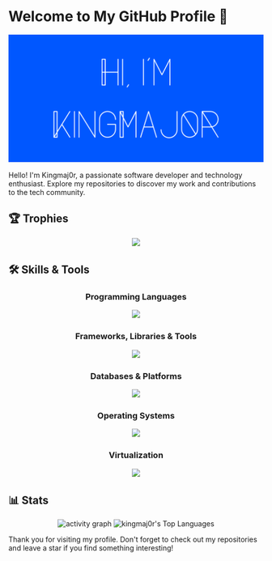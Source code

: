 # Welcome to My GitHub Profile 👋

[![Profile](banner.png)](https://github.com/KingMaj0r)

Hello! I'm Kingmaj0r, a passionate software developer and technology enthusiast. Explore my repositories to discover my work and contributions to the tech community.


## 🏆 Trophies
<p align="center">
  <img src="https://github-profile-trophy.vercel.app/?username=KingMaj0r&theme=algolia&no-frame=true&no-bg=true&column=5" />
</p>

## 🛠 Skills & Tools

<div align="center">

### Programming Languages
  <img src="https://go-skill-icons.vercel.app/api/icons?i=css,html,js,ts,vue,php,rust,python,java,kotlin,lua,go,ruby,c,cpp,cs,dart&perline=8" />

### Frameworks, Libraries & Tools
  <img src="https://go-skill-icons.vercel.app/api/icons?i=bootstrap,laravel,nodejs,react,nuxtjs,nextjs,tailwind,webpack,vite,wordpress,dotnet,electron,expressjs,jquery,flutter,vuetify,arduino,raspberrypi,babel,docker,github,githubactions,git,nginx,gradle,bun,cmake,nix,gtk,qt,tauri,styledcomponents,ollama,deno&perline=8" />

### Databases & Platforms
  <img src="https://go-skill-icons.vercel.app/api/icons?i=redis,mongodb,mysql,postgres" />

### Operating Systems
  <img src="https://go-skill-icons.vercel.app/api/icons?i=linux,windows,android" />

### Virtualization
  <img src="https://go-skill-icons.vercel.app/api/icons?i=proxmox,virtualbox" />

</div>

## 📊 Stats
<p align="center" display="flex">
  <img src="https://github-readme-activity-graph.vercel.app/graph?username=KingMaj0r&theme=github-dark&hide_border=true&hide_title=false&height=550&area=true&days=30" width="60%" alt="activity graph">
  <img src="https://github-readme-stats.vercel.app/api/top-langs/?username=KingMaj0r&theme=github_dark&layout=compact&hide_border=true&langs_count=15" alt="kingmaj0r's Top Languages" />
</p>

Thank you for visiting my profile. Don't forget to check out my repositories and leave a star if you find something interesting!

